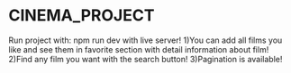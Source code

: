 # CINEMA_PROJECT
Run project with: npm run dev with live server!
1)You can add all films you like and see them in favorite section with detail information about film!
2)Find any film you want with the search button!
3)Pagination is available!
